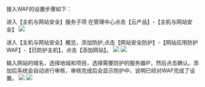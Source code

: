 接入WAF的设置步骤如下：

进入【主机与网站安全】服务子项
在管理中心点击【云产品】-【主机与网站安全】
![](http://i1.piimg.com/4851/06695006b06acd99.png)

进入【主机与网站安全】概览，添加防护,点击【网站安全防护】-【网站应用防护WAF】-【已防护主机】，点击【添加网站】。
![](http://i1.piimg.com/4851/5e62c4e17e774a2e.png)
![](http://i1.piimg.com/4851/b76569b09ee2853e.png)

输入网站的域名，选择地域和项目，选择需要防护的服务器IP，然后点击确认。添加后系统会自动进行审核，审核完成后会显示防护中，说明已经对WAF完成了设置。
![](http://i1.piimg.com/4851/8c4b698e8ab4fbf9.png)
![](http://i1.piimg.com/4851/c49a0a937d51133e.png)